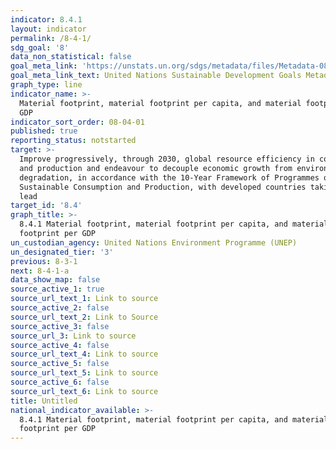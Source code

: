 ```yaml
---
indicator: 8.4.1
layout: indicator
permalink: /8-4-1/
sdg_goal: '8'
data_non_statistical: false
goal_meta_link: 'https://unstats.un.org/sdgs/metadata/files/Metadata-08-04-01.pdf '
goal_meta_link_text: United Nations Sustainable Development Goals Metadata (PDF 4.0 MB)
graph_type: line
indicator_name: >-
  Material footprint, material footprint per capita, and material footprint per
  GDP
indicator_sort_order: 08-04-01
published: true
reporting_status: notstarted
target: >-
  Improve progressively, through 2030, global resource efficiency in consumption
  and production and endeavour to decouple economic growth from environmental
  degradation, in accordance with the 10-Year Framework of Programmes on
  Sustainable Consumption and Production, with developed countries taking the
  lead
target_id: '8.4'
graph_title: >-
  8.4.1 Material footprint, material footprint per capita, and material
  footprint per GDP
un_custodian_agency: United Nations Environment Programme (UNEP)
un_designated_tier: '3'
previous: 8-3-1
next: 8-4-1-a
data_show_map: false
source_active_1: true
source_url_text_1: Link to source
source_active_2: false
source_url_text_2: Link to Source
source_active_3: false
source_url_3: Link to source
source_active_4: false
source_url_text_4: Link to source
source_active_5: false
source_url_text_5: Link to source
source_active_6: false
source_url_text_6: Link to source
title: Untitled
national_indicator_available: >-
  8.4.1 Material footprint, material footprint per capita, and material
  footprint per GDP
---
```


